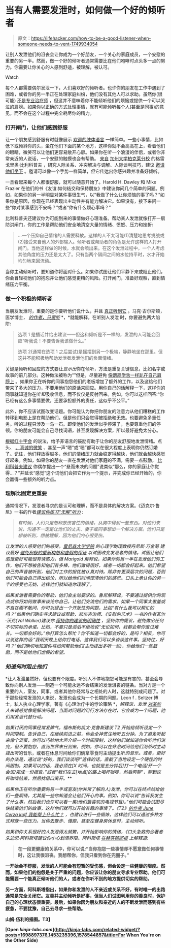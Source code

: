# 当有人需要发泄时，如何做一个好的倾听者

> 原文：<https://lifehacker.com/how-to-be-a-good-listener-when-someone-needs-to-vent-1749934054>

让别人发泄他们的沮丧会让你成为一个好朋友，一个关心的家庭成员，一个安慰的重要的另一半。然而，做一个好的倾听者通常需要比在他们咆哮时点头多一点的努力。你需要让你关心的人感到舒适，被理解，被认可。

Watch

每个人都需要偶尔发泄一下，人们喜欢好的倾听者。也许你的朋友在工作中遇到了困难，或者你的另一半正在处理家庭纠纷，他们没有其他人可以求助。虽然你(很可能) [不是专业治疗师](http://lifehacker.com/how-do-i-select-a-therapist-or-counselor-5874359) ，但这并不意味着你不能倾听他们的烦恼或提供一个可以哭泣的肩膀。如果你以正确的方式处理事情，就有可能倾听每个人(甚至是同事)的意见，而不会在这个过程中完全耗尽你的精力。

### **打开闸门，让他们感到舒服**

让一个朋友感到舒服有时就像展示 [欢迎的肢体语言](https://lifehacker.com/how-to-read-body-language-more-effectively-1572937449) 一样简单。一些小事情，比如低下或倾斜你的头，坐在他们下面的某个地方，这样你就不会高高在上，看着他们的眼睛，微笑可以让他们更容易敞开心扉。如果你在听一个浪漫的伴侣，或者你非常亲近的人说话，一个安慰的触摸也会有帮助。 [来自](http://nature.berkeley.edu/ucce50/ag-labor/7bielikov.htm) [加州大学柏克莱分校](http://www.berkeley.edu/) 的格雷戈里奥·比利科普夫 ，研究人际关系、冲突解决与调解、人际谈判技巧，建议 [邀请他们坐下](http://nature.berkeley.edu/ucce50/ag-labor/7bielikov.htm) 。邀请可以像一个手势一样简单，但它传达出你感兴趣并准备好倾听。

一旦看起来每个人都很舒服，就可以随意开始了。Harold H. Dawley 和 Mike Frazier 在他们的书《友谊:如何结交和保持朋友》中建议你问几个简单的问题。例如，如果你的另一半明显对某件事很生气，以“我做了什么让你烦恼的事了吗？”如果你是原因，你现在已经表现出主动性并有能力解决它。如果没有，接下来问一些“你对某事感到不安吗？”或者“你有什么烦心事吗？”

比利科普夫还建议你为可能到来的事情做好心理准备。帮助某人发泄就像打开一扇防洪闸门，你的工作是帮助他们安全地清空大量的情绪、愤怒、压力和挫折:

> ...一个压抑自己情绪的人需要释放。这样的人不太可能(1)清楚地思考挑战或(2)接受来自他人的外部输入。倾听者或帮助者的角色是允许这样的人打开闸门。当他这样做的时候，水就会喷出来。在这个发泄过程中，一个人考虑其他角度的压力还是太大了。只有当两个隔间之间的水位持平时，水才开始均匀地来回流动。

当你主动倾听时，要知道你将面对什么。如果你试图让他们平静下来或阻止他们，你会冒轻视他们的抱怨并让他们感觉更糟的风险。打开闸门，准备好观察，直到情绪压力平衡。

### **做一个积极的倾听者**

当朋友发泄时，重要的是你要听他们说什么，并且 [真正听到它](https://lifehacker.com/how-can-i-improve-my-listening-skills-1333981305) 。马克·古尔斯顿，医学博士， [*的作者，只需听*](http://www.amazon.com/gp/product/0814414036?asc_campaign=InlineText&asc_refurl=https://lifehacker.com/how-to-be-a-good-listener-when-someone-needs-to-vent-1749934054&asc_source=&rawdata=[t|link[p|505638078[a|0814414036[au|5753529629858233150&tag=kinjalifehackerlink-20) *，*就能解释，在听别人发泄 时，你要避免两大陷阱:

> 选项 1 是插话并给出建议——但这和倾听是不一样的，发泄的人可能会回应“听我说！不要告诉我该做什么。”
> 
> 选项 2(通常在选项 1 之后尝试)是摇摆到另一个极端，静静地坐在那里。但这并不能积极地帮助发泄者发泄他们的负面情绪。

关键是倾听和回应的方式要让*显示出*你在倾听，方法是重复关键信息，比如名字或故事的前几部分。这种做法被称为“”但是，尽量避免 [像鹦鹉学舌一样趴在自己肩膀上](http://lifehacker.com/the-secret-to-better-reflective-listening-use-your-o-1748384319) 。如果你正在听你的同事抱怨他们的老板增加了额外的工作，以及这给他们带来了多大的压力，不要用他们的原话来回应。用你自己的话解释一下，这样你的同事就知道你在听*和*吸收信息，而不仅仅是反射回来。例如，你可以这样回答:“你已经有这么多事情要做，还要承担额外的责任，这似乎不公平。”

此外，你不应该试图改变话题。你可能认为你把你朋友的注意力从他们糟糕的工作转移到电影上是在帮助他们，但是他们只会觉得被拒绝和无效。也要避免多重任务。听的过程只涉及一鸟一石。即使他们的发泄似乎停滞了，也要尊重他们的停顿。你的朋友可能会自己寻找词语，甚至发现解决方案，所以最好避免太分心。

[根据红十字会](http://www.redcross.org.uk/What-we-do/Teaching-resources/Teacher-briefings/Emotional-support) 的说法，给予非语言的鼓励有助于让你的朋友舒服地发泄情绪。点头、 [、真诚的微笑](http://lifehacker.com/become-more-photogenic-by-knowing-how-genuine-facial-ex-5809554) 、甚至一声“嗯”或“嗯”都可以在很大程度上表明你仍然订婚了。记住，他们释放得越多，他们的情绪压力就会稳定得越快，他们就会越快感觉好起来。例如，如果你的朋友一直在发泄对他们家庭的不满，需要一点鼓励， [比利科普夫建议](http://nature.berkeley.edu/ucce50/ag-labor/7article/listening_skills.htm) 你偶尔提出一个“悬而未决的问题”说类似“那么，你的家庭让你觉得…？”并延长“感觉”这个词他们会把它作为一个提示，并完成你已经开始的，你会赢得一些额外的听力点。

### **理解比固定更重要**

通常情况下，发泄者寻求的是认可和理解，而不是具体的解决方案。《迈克尔·鲁尼》一书的作者[](http://www.attractivecommunication.com/)*[建议你练习“无解”听力](http://articles.chicagotribune.com/2012-09-11/features/ct-tribu-weigel-no-solution-listening-20120911_1_solution-advice-body-language) :*

> *有时候，人们只是想释放伤害性的情绪，从胸中得到一些东西。对他们来说，沟通不一定是让他们的丈夫、妻子或同事想出一个解决方案。他们只是想被听到，想被理解，因为他们内心很受伤。*

*让发泄的人感受他们的感受。[](https://uwaterloo.ca/renison/people-profiles/denise-marigold)[雷尼森大学学院](https://uwaterloo.ca/renison/) 的心理学助理教授丹尼斯·万金菊 建议最好 [避免积极的重新构想和虚假的保证](http://www.prevention.com/sex/friendship/be-better-friend-these-tips-offering-comfort) 以试图改变发泄者的情绪。试图让他们感觉更好可能很有诱惑力，但 Marigold 解释说，如果你的另一半在发泄他们的工作，他们不想被告知他们有多棒，他们做得很好，或者一切都会好起来。他们希望自己的声音被听到，他们对工作的担忧被认真对待。除非有更深层次的问题，否则他们可能会自己得出结论，所以给他们时间理清他们的感觉。口头上承认你的另一半的感受也无妨，这样他们就知道你理解了。*

*如果发泄者需要你的帮助，他们会主动要求的。鲁尼解释说，不要通过提供你的观点或你将如何做事来谈论你自己。让他们交流他们的需求。如果一个同事太害羞或不自在而不敢问，你可以提出一个开放性的问题，比如“有什么我可以帮忙的吗？”如果他们确实寻求建议或帮助，悲伤咨询师、《安慰的艺术》一书的作者瓦尔·沃克(Val Walker)建议你 [保持你的建议的明确性](http://healthland.time.com/2011/01/04/mind-reading-the-art-of-comforting/) ，坚持你的提议，避免做出任何不切实际的承诺。比如，不要只是滔滔不绝地说“无论如何，我都会帮你度过难关。一切都会好的。”你打算怎么帮忙？你不知道一切都会好的，是吗？相反，你可以说这样的话:“我明天晚上给你打电话，这样我们可以多谈谈这件事。坚持住，好吗？”他们确切地知道你将如何帮助他们(主动提出多听一些)，你给他们一些鼓励，而不是给他们虚假的希望。*

### ***知道何时阻止他们***

*让人发泄虽然好，但也要有个限度。听别人不停地抱怨可能是有害的，甚至会导致你向别人发泄——制造一个可能永远不会结束的发泄沮丧的链条。当对方是一个重要的人，室友，同事，或者其他你经常与之相处的人时，这就特别成问题了。对于那些经常发泄的人来说，发泄也会成为一个长期的问题。Leon f . Seltzer 博士，私人执业心理学家，著有《心理治疗中的悖论策略 *，*解释说，发泄 [对某些](https://www.psychologytoday.com/blog/evolution-the-self/201404/6-virtues-and-6-vices-venting) 人来说感觉像是解决问题，当面对问题的可行方法存在时，它会成为一个问题，他们用发泄代替行动。*

*如果讨厌的同事经常发脾气，福布斯的凯文·克鲁斯建议 T2 开始给倾听设定一个时间限制。告诉自己，在继续前进之前，你会全神贯注地听五分钟。为了避免听起来像个混蛋，你可以巧妙地大声介绍一个时间限制，这样他们就知道你会听他们说完，但不要抱怨，直到世界末日到来。例如，你可以在休息时间给他们沏茶时主动提出听*的音乐，或者在休息时间给你们俩拿零食时主动提出听*的音乐。或者，更好的办法是，通过说“好的，我们谈谈吧!”这样的话，直截了当地设定一个硬性的时间限制。如果可以的话，我必须在[X 时间，也就是五分钟后]打一个电话/开一个会议/完成一份报告。”或者“我们在去[地点]的路上喝杯咖啡，然后再聊”，聊到这杯咖啡结束，然后找借口离开。***

*如果你正在听你重要的另一半或室友(你非常了解的人)发泄，你可以在终点线给他们一些期待。尤其是一些你知道会让他们开心的事。例如，你可以说“告诉我发生了什么事，然后我们也许可以看一集(他们最喜欢的电视节目)。”他们可能会试图尽快结束他们的故事，这样他们就可以开始有趣的事情了。《T2》[的作者 June Cerza kolf 我能帮上什么忙？](https://books.google.com/books?id=GBhRXKnkwBgC&pg=PA71&lpg=PA71&dq=how+to+let+someone+vent&source=bl&ots=depWKrQmdT&sig=07fECOS5tNpD4lxuWXnamA13CpU&hl=en&sa=X&ved=0ahUKEwjzvLaqx_LJAhUD2mMKHbVPByw4RhDoAQgtMAM#v=onepage&q=how%20to%20let%20someone%20vent&f=false) ，也建议进行一些锻炼，这样他们可以通过多种方式释放一些压力。当你去散步、慢跑，甚至在健身房休息时，主动倾听。*

*如果和你关系很好的人发泄得太频繁，并开始影响你的情绪，《口头急救[](http://www.amazon.com/Verbal-First-Aid-Pain-Strong/dp/0425234274?asc_campaign=InlineText&asc_refurl=https://lifehacker.com/how-to-be-a-good-listener-when-someone-needs-to-vent-1749934054&asc_source=&tag=kinjalifehackerlink-20)*的合著者朱迪思·阿科斯塔建议你小心划清界限。阿科斯塔 [在赫芬顿邮报](http://www.huffingtonpost.com/judith-acosta/toxic-venting_b_822505.html) 上解释道:**

> **在一段更健康的关系中，你可以说:“当你抱怨一些事情却不愿意做任何事情时，这让我很沮丧。我想帮你，但我只看到你在兜圈子。”**

**一开始会不舒服，发泄的人可能会有短暂的受伤感，但会设定一些健康的限度。然而，如果他们的抱怨是关于严重的问题，你应该让你的朋友寻求专业帮助。他们可能需要一个能真正倾听他们的人，或者在你听不到的地方提供切实的帮助。**

**另一方面，阿科斯塔指出，如果你和发泄的人不亲近或关系不好，有时唯一的出路通常是完全关闭它。友善并主动倾听是好事，但当人们试图利用你的善良时，保护自己的心理状态很重要。最后，如果你因为朋友和亲近的人的不断发泄而感到有些疲惫，不要犹豫，自己去寻求一些帮助。**

**山姆·伍利的插图。T3】**

**[Open *kinja-labs.com*](http://kinja-labs.com/related-widget/?posts=1698897376,1453235396,1578544857&title=For When You're on the Other Side)**